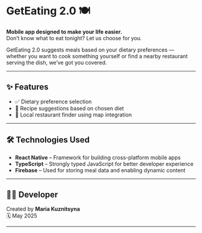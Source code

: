 # GetEating 2.0 🍽️

**Mobile app designed to make your life easier.**  
Don’t know what to eat tonight? Let us choose for you.

GetEating 2.0 suggests meals based on your dietary preferences — whether you want to cook something yourself or find a nearby restaurant serving the dish, we’ve got you covered.

---

## ✨ Features

- ✅ Dietary preference selection  
- 🍳 Recipe suggestions based on chosen diet  
- 📍 Local restaurant finder using map integration  

---

## 🛠️ Technologies Used

- **React Native** – Framework for building cross-platform mobile apps  
- **TypeScript** – Strongly typed JavaScript for better developer experience  
- **Firebase** – Used for storing meal data and enabling dynamic content  

---

## 👩‍💻 Developer

Created by **Maria Kuznitsyna**  
🗓️ May 2025

---


